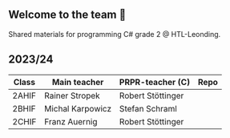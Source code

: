 ## Welcome to the team 🙌
Shared materials for programming C# grade 2 @ HTL-Leonding.

## 2023/24
| Class | Main teacher | PRPR-teacher (C) | Repo |
| --- | --- | --- | --- |
| 2AHIF | Rainer Stropek | Robert Stöttinger| 
| 2BHIF | Michal Karpowicz | Stefan Schraml | 
| 2CHIF | Franz Auernig| Robert Stöttinger | 
